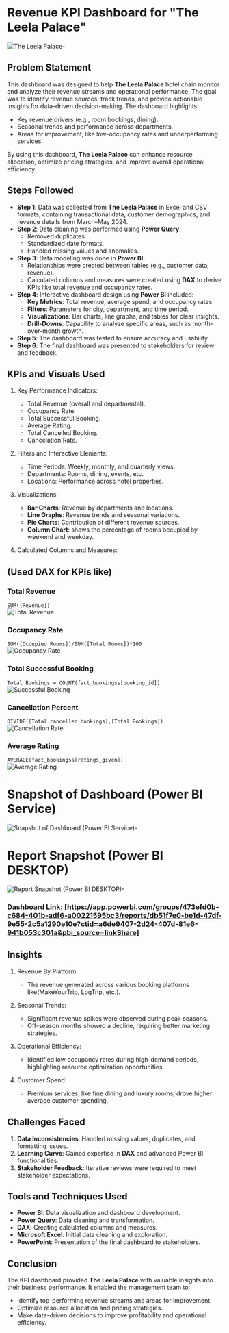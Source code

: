 

# Revenue KPI Dashboard for "The Leela Palace" 


![The Leela Palace-](https://github.com/kethavath-sandeep/Revenue-KPI-Dashboard-Leela-Palace/blob/main/the%20leela%20palace.jpg?raw=true)


## Problem Statement  
This dashboard was designed to help **The Leela Palace** hotel chain monitor and analyze their revenue streams and operational performance. The goal was to identify revenue sources, track trends, and provide actionable insights for data-driven decision-making. The dashboard highlights:  
- Key revenue drivers (e.g., room bookings, dining).  
- Seasonal trends and performance across departments.  
- Areas for improvement, like low-occupancy rates and underperforming services.  

By using this dashboard, **The Leela Palace** can enhance resource allocation, optimize pricing strategies, and improve overall operational efficiency.



## Steps Followed  

- **Step 1**: Data was collected from **The Leela Palace** in Excel and CSV formats, containing transactional data, customer demographics, and revenue details from March–May 2024.  
- **Step 2**: Data cleaning was performed using **Power Query**:  
   - Removed duplicates.  
   - Standardized date formats.  
   - Handled missing values and anomalies.  
- **Step 3**: Data modeling was done in **Power BI**:  
   - Relationships were created between tables (e.g., customer data, revenue).  
   - Calculated columns and measures were created using **DAX** to derive KPIs like total revenue and occupancy rates.  
- **Step 4**: Interactive dashboard design using **Power BI** included:  
   - **Key Metrics**: Total revenue, average spend, and occupancy rates.  
   - **Filters**: Parameters for city, department, and time period.  
   - **Visualizations**: Bar charts, line graphs, and tables for clear insights.  
   - **Drill-Downs**: Capability to analyze specific areas, such as month-over-month growth.  
- **Step 5**: The dashboard was tested to ensure accuracy and usability.  
- **Step 6**: The final dashboard was presented to stakeholders for review and feedback.  



## KPIs and Visuals Used  

1. Key Performance Indicators:  
   - Total Revenue (overall and departmental).  
   - Occupancy Rate.  
   - Total Successful Booking.
   - Average Rating.
   - Total Cancelled Booking.
   - Cancelation Rate.  

2. Filters and Interactive Elements:  
   - Time Periods: Weekly, monthly, and quarterly views.  
   - Departments: Rooms, dining, events, etc.  
   - Locations: Performance across hotel properties.  

3. Visualizations:  
   - **Bar Charts**: Revenue by departments and locations.  
   - **Line Graphs**: Revenue trends and seasonal variations.  
   - **Pie Charts**: Contribution of different revenue sources.
   - **Column Chart**: shows the percentage of rooms occupied by weekend and weekday.  

4. Calculated Columns and Measures:  
    
 ## (Used **DAX** for KPIs like) 

### **Total Revenue**  
`SUM([Revenue])`  
![Total Revenue](https://github.com/kethavath-sandeep/Revenue-KPI-Dashboard-Leela-Palace/blob/main/Total%20Revenue.png?raw=true)  

### **Occupancy Rate**  
`SUM([Occupied Rooms])/SUM([Total Rooms])*100`  
![Occupancy Rate](https://github.com/kethavath-sandeep/Revenue-KPI-Dashboard-Leela-Palace/blob/main/Occupancy%20rate.png?raw=true)  

### **Total Successful Booking**  
`Total Bookings = COUNT(fact_bookingss[booking_id])`  
![Successful Booking](https://github.com/kethavath-sandeep/Revenue-KPI-Dashboard-Leela-Palace/blob/main/Successful%20booking.png?raw=true)  

### **Cancellation Percent**  
`DIVIDE([Total cancelled bookings],[Total Bookings])`  
![Cancellation Rate](https://github.com/kethavath-sandeep/Revenue-KPI-Dashboard-Leela-Palace/blob/main/Cancellation%20rate.png?raw=true)  

### **Average Rating**  
`AVERAGE(fact_bookingss[ratings_given])`  
![Average Rating](https://github.com/kethavath-sandeep/Revenue-KPI-Dashboard-Leela-Palace/blob/main/Average%20rating.png?raw=true)  



# Snapshot of Dashboard (Power BI Service)

![Snapshot of Dashboard (Power BI Service)-](https://raw.githubusercontent.com/kethavath-sandeep/Revenue-KPI-Dashboard-Leela-Palace/refs/heads/main/dashboard%20.jpg)


# Report Snapshot (Power BI DESKTOP)

![Report Snapshot (Power BI DESKTOP)-](https://raw.githubusercontent.com/kethavath-sandeep/Revenue-KPI-Dashboard-Leela-Palace/refs/heads/main/KPI%20report.jpg)


### **Dashboard Link**: [https://app.powerbi.com/groups/473efd0b-c684-401b-adf6-a00221595bc3/reports/db51f7e0-be1d-47df-9e55-2c5a1290e10e?ctid=a6de9407-2d24-407d-81e6-941b053c301a&pbi_source=linkShare]  



## Insights  

1. Revenue By Platform:  
   - The revenue generated across various booking platforms like(MakeYourTrip, LogTrip, etc.).  


2. Seasonal Trends:  
   - Significant revenue spikes were observed during peak seasons.  
   - Off-season months showed a decline, requiring better marketing strategies.  

3. Operational Efficiency:  
   - Identified low occupancy rates during high-demand periods, highlighting resource optimization opportunities.  

4. Customer Spend:  
   - Premium services, like fine dining and luxury rooms, drove higher average customer spending.  



## Challenges Faced  
1. **Data Inconsistencies**: Handled missing values, duplicates, and formatting issues.  
2. **Learning Curve**: Gained expertise in **DAX** and advanced Power BI functionalities.  
3. **Stakeholder Feedback**: Iterative reviews were required to meet stakeholder expectations.  



## Tools and Techniques Used  
- **Power BI**: Data visualization and dashboard development.  
- **Power Query**: Data cleaning and transformation.  
- **DAX**: Creating calculated columns and measures.  
- **Microsoft Excel**: Initial data cleaning and exploration.  
- **PowerPoint**: Presentation of the final dashboard to stakeholders.  



## Conclusion  
The KPI dashboard provided **The Leela Palace** with valuable insights into their business performance. It enabled the management team to:  
- Identify top-performing revenue streams and areas for improvement.  
- Optimize resource allocation and pricing strategies.  
- Make data-driven decisions to improve profitability and operational efficiency.  

